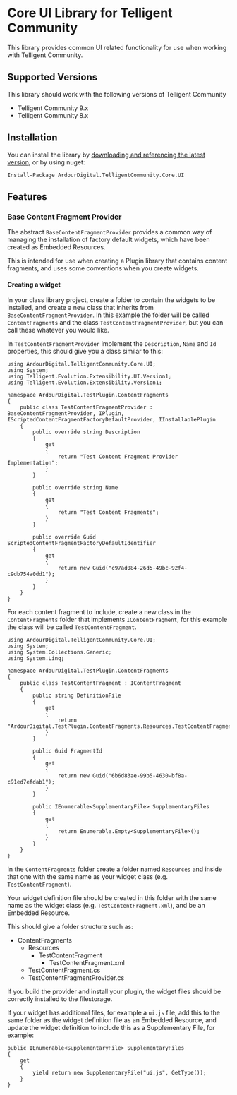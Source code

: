 # Core UI Library for Telligent Community

This library provides common UI related functionality for use when working with Telligent Community.

## Supported Versions
This library should work with the following versions of Telligent Community
- Telligent Community 9.x
- Telligent Community 8.x

## Installation

You can install the library by [downloading and referencing the latest version](https://github.com/ArdourDigital/ArdourDigital.TelligentCommunity.Core.UI/releases/latest), or by using nuget:

```
Install-Package ArdourDigital.TelligentCommunity.Core.UI
```

## Features

### Base Content Fragment Provider

The abstract `BaseContentFragmentProvider` provides a common way of managing the installation of factory default widgets, which have been created as Embedded Resources.

This is intended for use when creating a Plugin library that contains content fragments, and uses some conventions when you create widgets.

#### Creating a widget

In your class library project, create a folder to contain the widgets to be installed, and create a new class that inherits from `BaseContentFragmentProvider`. In this example the folder will be called `ContentFragments` and the class `TestContentFragmentProvider`, but you can call these whatever you would like.

In `TestContentFragmentProvider` implement the `Description`, `Name` and `Id` properties, this should give you a class similar to this:

```
using ArdourDigital.TelligentCommunity.Core.UI;
using System;
using Telligent.Evolution.Extensibility.UI.Version1;
using Telligent.Evolution.Extensibility.Version1;

namespace ArdourDigital.TestPlugin.ContentFragments
{
    public class TestContentFragmentProvider : BaseContentFragmentProvider, IPlugin, IScriptedContentFragmentFactoryDefaultProvider, IInstallablePlugin
    {
        public override string Description
        {
            get
            {
                return "Test Content Fragment Provider Implementation";
            }
        }

        public override string Name
        {
            get
            {
                return "Test Content Fragments";
            }
        }

        public override Guid ScriptedContentFragmentFactoryDefaultIdentifier
        {
            get
            {
                return new Guid("c97ad084-26d5-49bc-92f4-c9db754a0dd1");
            }
        }
    }
}
```

For each content fragment to include, create a new class in the `ContentFragments` folder that implements `IContentFragment`, for this example the class will be called `TestContentFragment`.

```
using ArdourDigital.TelligentCommunity.Core.UI;
using System;
using System.Collections.Generic;
using System.Linq;

namespace ArdourDigital.TestPlugin.ContentFragments
{
    public class TestContentFragment : IContentFragment
    {
        public string DefinitionFile
        {
            get
            {
                return "ArdourDigital.TestPlugin.ContentFragments.Resources.TestContentFragment.TestContentFragment.xml";
            }
        }

        public Guid FragmentId
        {
            get
            {
                return new Guid("6b6d83ae-99b5-4630-bf8a-c91ed7efdab1");
            }
        }

        public IEnumerable<SupplementaryFile> SupplementaryFiles
        {
            get
            {
                return Enumerable.Empty<SupplementaryFile>();
            }
        }
    }
}
``` 

In the `ContentFragments` folder create a folder named `Resources` and inside that one with the same name as your widget class (e.g. `TestContentFragment`).

Your widget definition file should be created in this folder with the same name as the widget class (e.g. `TestContentFragment.xml`), and be an Embedded Resource.

This should give a folder structure such as:

- ContentFragments
    - Resources
        - TestContentFragment
            - TestContentFragment.xml
    - TestContentFragment.cs
    - TestContentFragmentProvider.cs
    
If you build the provider and install your plugin, the widget files should be correctly installed to the filestorage.

If your widget has additional files, for example a `ui.js` file, add this to the same folder as the widget definition file as an Embedded Resource, and update the widget definition to include this as a Supplementary File, for example:

```
public IEnumerable<SupplementaryFile> SupplementaryFiles
{
    get
    {
        yield return new SupplementaryFile("ui.js", GetType());
    }
}
```